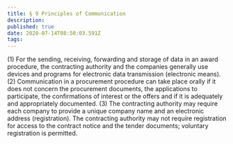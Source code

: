 ```yaml
---
title: § 9 Principles of Communication
description: 
published: true
date: 2020-07-14T08:50:03.591Z
tags: 
---
```


(1) For the sending, receiving, forwarding and storage of data in an award procedure, the contracting authority and the companies generally use devices and programs for electronic data transmission (electronic means).
(2) Communication in a procurement procedure can take place orally if it does not concern the procurement documents, the applications to participate, the confirmations of interest or the offers and if it is adequately and appropriately documented.
(3) The contracting authority may require each company to provide a unique company name and an electronic address (registration). The contracting authority may not require registration for access to the contract notice and the tender documents; voluntary registration is permitted.